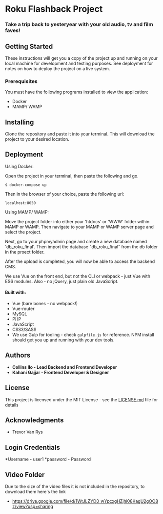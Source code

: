 # Roku Flashback Project

### Take a trip back to yesteryear with your old audio, tv and film faves!

## Getting Started

These instructions will get you a copy of the project up and running on your local machine for development and testing purposes. See deployment for notes on how to deploy the project on a live system.

### Prerequisites

You must have the following programs installed to view the application: 

* Docker
* MAMP/ WAMP

## Installing

Clone the repository and paste it into your terminal. This will download the project to your desired location. 

## Deployment

Using Docker: 

Open the project in your terminal, then paste the following and go.
```
$ docker-compose up
```

Then in the browser of your choice, paste the following url:
```
localhost:8050
```

Using MAMP/ WAMP:

Move the project folder into either your 'htdocs' or 'WWW' folder within MAMP or WAMP. Then navigate to your MAMP or WAMP server page and select the project.

Next, go to your phpmyadmin page and create a new database named 'db_roku_final'. Then import the database "db_roku_final" from the db folder in the proect folder. 

After the upload is completed, you will now be able to access the backend CMS. 

We use Vue on the front end, but not the CLI or webpack - just Vue with ES6 modules. Also - no jQuery, just plain old JavaScript.

#### Built with:

* Vue (bare bones - no webpack!)
* Vue-router  
* MySQL
* PHP
* JavaScript
* CSS3/SASS
* We use Gulp for tooling - check <code>gulpfile.js</code> for reference. NPM install should get you up and running with your dev tools.

## Authors

* **Collins Ilo - Lead Backend and Frontend Developer**
* **Kahani Gajjar - Frontend Developer & Designer**

## License

This project is licensed under the MIT License - see the [LICENSE.md](LICENSE.md) file for details

## Acknowledgments

* Trevor Van Rys

## Login Credentials

*Username - user1
*password - Password

## Video Folder

Due to the size of the video files it is not included in the repository, to download them here's the link

* https://drive.google.com/file/d/1WtJLZYD0_wYpcxgHZjhi08KagU2gOO8z/view?usp=sharing
